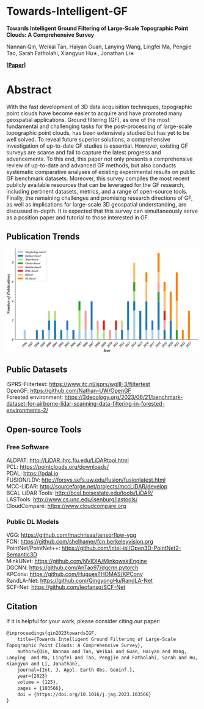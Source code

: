 # Towards-Intelligent-GF
**Towards Intelligent Ground Filtering of Large-Scale Topographic Point Clouds: A Comprehensive Survey** 

Nannan Qin, Weikai Tan, Haiyan Guan, Lanying Wang, Lingfei Ma, Pengjie Tao, Sarah Fatholahi, Xiangyun Hu∗, Jonathan Li∗

**[[Paper](https://www.sciencedirect.com/science/article/pii/S1569843223003904)]**

# Abstract
With the fast development of 3D data acquisition techniques, topographic point clouds have become easier to acquire and have promoted many geospatial applications. Ground filtering (GF), as one of the most fundamental and challenging tasks for the post-processing of large-scale topographic point clouds, has been extensively studied but has yet to be well solved. To reveal future superior solutions, a comprehensive investigation of up-to-date GF studies is essential. However, existing GF surveys are scarce and fail to capture the latest progress and advancements. To this end, this paper not only presents a comprehensive review of up-to-date and advanced GF methods, but also conducts systematic comparative analyses of existing experimental results on public GF benchmark datasets. Moreover, this survey compiles the most recent publicly available resources that can be leveraged for the GF research, including pertinent datasets, metrics, and a range of open-source tools. Finally, the remaining challenges and promising research directions of GF, as well as implications for large-scale 3D geospatial understanding, are discussed in-depth. It is expected that this survey can simultaneously serve as a position paper and tutorial to those interested in GF.

## Publication Trends

![Image](Imgs/Typical_publications.jpg)

## Public Datasets
ISPRS-Filtertest: https://www.itc.nl/isprs/wgIII-3/filtertest<br />
OpenGF: https://github.com/Nathan-UW/OpenGF<br />
Forested environment: https://3decology.org/2023/06/21/benchmark-dataset-for-airborne-lidar-scanning-data-filtering-in-forested-environments-2/ <br />

## Open-source Tools
### Free Software
ALDPAT: http://LiDAR.ihrc.fiu.edu/LiDARtool.html <br />
PCL: https://pointclouds.org/downloads/<br />
PDAL: https://pdal.io<br />
FUSION/LDV: http://forsys.sefs.uw.edu/fusion/fusionlatest.html<br />
MCC-LiDAR: http://sourceforge.net/projects/mccLiDAR/develop<br />
BCAL LiDAR Tools: http://bcal.boisestate.edu/tools/LiDAR/<br />
LASTools: http://www.cs.unc.edu/isenburg/lastools/<br />
CloudCompare: https://www.cloudcompare.org<br />

### Public DL Models
VGG: https://github.com/machrisaa/tensorflow-vgg<br />
FCN: https://github.com/shelhamer/fcn.berkeleyvision.org<br />
PointNet/PointNet++: https://github.com/intel-isl/Open3D-PointNet2-Semantic3D<br />
MinkUNet: https://github.com/NVIDIA/MinkowskiEngine<br />
DGCNN: https://github.com/AnTao97/dgcnn.pytorch<br />
KPConv: https://github.com/HuguesTHOMAS/KPConv<br />
RandLA-Net: https://github.com/QingyongHu/RandLA-Net<br />
SCF-Net: https://github.com/leofansq/SCF-Net<br />

## Citation

If it is helpful for your work, please consider citing our paper:

    @inproceedings{qin2023towardsIGF,
        title={Towards Intelligent Ground Filtering of Large-Scale Topographic Point Clouds: A Comprehensive Survey},
        author={Qin, Nannan and Tan, Weikai and Guan, Haiyan and Wang, Lanying  and Ma, Lingfei and Tao, Pengjie and Fatholahi, Sarah and Hu, Xiangyun and Li, Jonathan},
        journal={Int. J. Appl. Earth Obs. Geoinf.},
        year={2023}
        volume = {125},
        pages = {103566},
        doi = {https://doi.org/10.1016/j.jag.2023.103566}
    }
